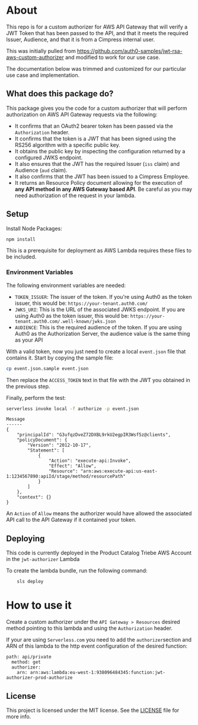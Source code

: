 # About

This repo is for a custom authorizer for AWS API Gateway that will verify a JWT Token that has been passed to the API, and that it meets the required Issuer, Audience, and that it is from a Cimpress internal user.

This was initially pulled from https://github.com/auth0-samples/jwt-rsa-aws-custom-authorizer and modified to work for our use case.

The documentation below was trimmed and customized for our particular use case and implementation.

## What does this package do?

This package gives you the code for a custom authorizer that will perform authorization on AWS API Gateway requests via the following:

- It confirms that an OAuth2 bearer token has been passed via the `Authorization` header.
- It confirms that the token is a JWT that has been signed using the RS256 algorithm with a specific public key.
- It obtains the public key by inspecting the configuration returned by a configured JWKS endpoint.
- It also ensures that the JWT has the required Issuer (`iss` claim) and Audience (`aud` claim).
- It also confirms that the JWT has been issued to a Cimpress Employee.
- It returns an Resource Policy document allowing for the execution of **any API method in any AWS Gateway based  API**. Be careful as you may need authorization of the request in your lambda.

## Setup

Install Node Packages:

```bash
npm install
```

This is a prerequisite for deployment as AWS Lambda requires these files to be included.

### Environment Variables

The following environment variables are needed:

- `TOKEN_ISSUER`: The issuer of the token. If you're using Auth0 as the token issuer, this would be: `https://your-tenant.auth0.com/`
- `JWKS_URI`: This is the URL of the associated JWKS endpoint. If you are using Auth0 as the token issuer, this would be: `https://your-tenant.auth0.com/.well-known/jwks.json`
- `AUDIENCE`: This is the required audience of the token. If you are using Auth0 as the Authorization Server, the audience value is the same thing as your API

With a valid token, now you just need to create a local `event.json` file that contains it. Start by copying the sample file:

```bash
cp event.json.sample event.json
```

Then replace the `ACCESS_TOKEN` text in that file with the JWT you obtained in the previous step.

Finally, perform the test:

```bash
serverless invoke local -f authorize -p event.json
```

```
Message
------
{
    "principalId": "G3ufqzDveZ72DXBL9rkU2egpIR3Wsf5z@clients",
    "policyDocument": {
        "Version": "2012-10-17",
        "Statement": [
            {
                "Action": "execute-api:Invoke",
                "Effect": "Allow",
                "Resource": "arn:aws:execute-api:us-east-1:1234567890:apiId/stage/method/resourcePath"
            }
        ]
    },
    "context": {}
}
```

An `Action` of `Allow` means the authorizer would have allowed the associated API call to the API Gateway if it contained your token.

## Deploying

This code is currently deployed in the Product Catalog Triebe AWS Account in the `jwt-authorizer` Lambda

To create the lambda bundle, run the following command:

```bash
    sls deploy
```

# How to use it

Create a custom authorizer under the `API Gateway > Resources` desired method pointing to this lambda and using the `Authorization` header.

If your are using `Serverless.com` you need to add the `authorizer`section and ARN of this lambda to the http event configuration of the desired function:

```
path: api/private
  method: get
  authorizer:
    arn: arn:aws:lambda:eu-west-1:938096484345:function:jwt-authorizer-prod-authorize
```

## License

This project is licensed under the MIT license. See the [LICENSE](LICENSE.txt) file for more info.
